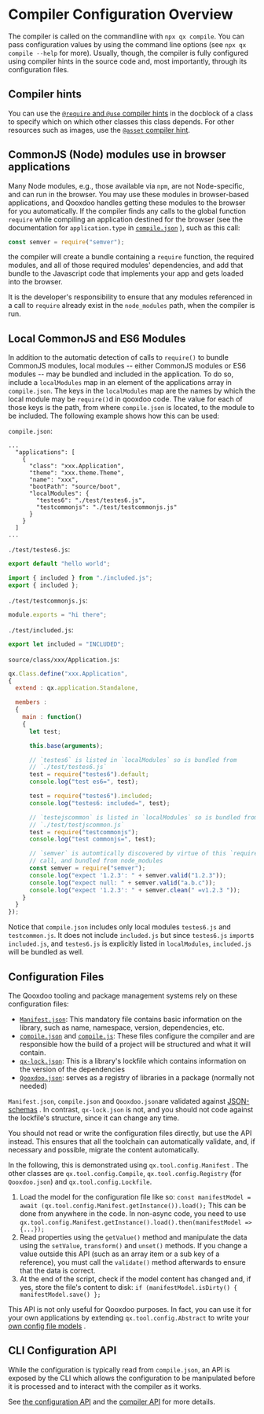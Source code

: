 # Compiler Configuration Overview

The compiler is called on the commandline with `npx qx
compile`. You can pass configuration values by using the
command line options (see `npx qx compile --help` for more). Usually, though, the 
compiler is fully configured using compiler hints in the source code and, most
importantly, through its configuration files.

## Compiler hints 

You can use the [`@require` and `@use` compiler
hints](class_dependencies.md) in the docblock of a class to
specify which on which other classes this class depends. For other resources such 
as images, use the [`@asset` compiler hint](../../../desktop/gui/resources.md).

## CommonJS (Node) modules use in browser applications
Many Node modules, e.g., those available via `npm`, are not Node-specific, and can run
in the browser. You may use these modules in browser-based applications, and Qooxdoo handles
getting these modules to the browser for you automatically. If the compiler finds any calls
to the global function `require` while compiling an application destined for the browser (see
the documentation for `application.type` in [`compile.json`](compile.md)
), such as this call:
```javascript
const semver = require("semver");
```
the compiler will create a bundle containing a `require` function, the required
modules, and all of those required modules' dependencies, and add that bundle to the
Javascript code that implements your app and gets loaded into the browser.

It is the developer's responsibility to ensure that any modules referenced in a call to
`require` already exist in the `node_modules` path, when the compiler is run.

## Local CommonJS and ES6 Modules
In addition to the automatic detection of calls to `require()` to
bundle CommonJS modules, local modules -- either CommonJS modules or
ES6 modules -- may be bundled and included in the application. To do
so, include a `localModules` map in an element of the applications array
in `compile.json`. The keys in the `localModules` map are the names by
which the local module may be `require()`d in qooxdoo code. The value
for each of those keys is the path, from where `compile.json` is
located, to the module to be included. The following example shows how
this can be used:

`compile.json`:

```json5
...
  "applications": [
    {
      "class": "xxx.Application",
      "theme": "xxx.theme.Theme",
      "name": "xxx",
      "bootPath": "source/boot",
      "localModules": {
        "testes6": "./test/testes6.js",
        "testcommonjs": "./test/testcommonjs.js"
      }
    }
  ]
...
```

`./test/testes6.js`:
```javascript
export default "hello world";

import { included } from "./included.js";
export { included };
```

`./test/testcommonjs.js`:
```javascript
module.exports = "hi there";
```

`./test/included.js`:
```javascript
export let included = "INCLUDED";
```

`source/class/xxx/Application.js`:
```javascript
qx.Class.define("xxx.Application",
{
  extend : qx.application.Standalone,

  members :
  {
    main : function()
    {
      let test;

      this.base(arguments);

      // `testes6` is listed in `localModules` so is bundled from
      // `./test/testes6.js`
      test = require("testes6").default;
      console.log("test es6=", test);

      test = require("testes6").included;
      console.log("testes6: included=", test);

      // `testejscommon` is listed in `localModules` so is bundled from
      // `./test/testjscommon.js`
      test = require("testcommonjs");
      console.log("test commonjs=", test);

      // `semver` is automtically discovered by virtue of this `require()`
      // call, and bundled from node_modules
      const semver = require("semver");
      console.log("expect '1.2.3': " + semver.valid("1.2.3"));
      console.log("expect null: " + semver.valid("a.b.c"));
      console.log("expect '1.2.3': " + semver.clean(" =v1.2.3 "));
    }
  }
});
```

Notice that `compile.json` includes only local modules `testes6.js` and `testcommon.js`. It does not include `included.js` but since `testes6.js` `import`s `included.js`, and `testes6.js` is explicitly listed in `localModules`, `included.js` will be bundled as well.

## Configuration Files

The Qooxdoo tooling and package management systems rely on these configuration
files:

- [`Manifest.json`](Manifest.md): This mandatory file contains basic information
  on the library, such as name, namespace, version, dependencies, etc.
- [`compile.json`](compile.md) and [`compile.js`](api.md): These files configure
  the compiler and are responsible how the build of a project will be structured
  and what it will contain.
- [`qx-lock.json`](../../cli/packages.md#lockfile-qx-lockjson): This is a library's
  lockfile which contains information on the version of the dependencies
- [`Qooxdoo.json`](../../cli/packages.md#multi-library-repositories): serves as a
  registry of libraries in a package (normally not needed)

`Manifest.json`, `compile.json` and `Qooxdoo.json`are validated against
[JSON-schemas](https://github.com/qooxdoo/qooxdoo/tree/master/source/resource/qx/tool/schema)
. In contrast, `qx-lock.json` is not, and you should not code against the
lockfile's structure, since it can change any time.

You should not read or write the configuration files directly, but use the API
instead. This ensures that all the toolchain can automatically validate, and, if
necessary and possible, migrate the content automatically.

In the following, this is demonstrated using `qx.tool.config.Manifest` . The
other classes are `qx.tool.config.Compile`, `qx.tool.config.Registry` (for
`Qooxdoo.json`) and `qx.tool.config.Lockfile`.

1.  Load the model for the configuration file like so:
    `const manifestModel = await (qx.tool.config.Manifest.getInstance()).load();`
    This can be done from anywhere in the code. In non-async code, you need to
    use
    `qx.tool.config.Manifest.getInstance().load().then(manifestModel => {...});`
2.  Read properties using the `getValue()` method and manipulate the data using
    the `setValue`, `transform()` and `unset()` methods. If you change a value
    outside this API (such as an array item or a sub key of a reference), you
    must call the `validate()` method afterwards to ensure that the data is
    correct.
3.  At the end of the script, check if the model content has changed and, if
    yes, store the file's content to disk:
    `if (manifestModel.isDirty() { manifestModel.save() };`

This API is not only useful for Qooxdoo purposes. In fact, you can use it for
your own applications by extending `qx.tool.config.Abstract` to write your
[own config file models](https://github.com/qooxdoo/qooxdoo/tree/master/source/class/qx/tool/config)
.

## CLI Configuration API

While the configuration is typically read from `compile.json`, an API is exposed
by the CLI which allows the configuration to be manipulated before it is
processed and to interact with the compiler as it works.

See [the configuration API](api.md) and the [compiler API](../internals/API.md) 
for more details.
